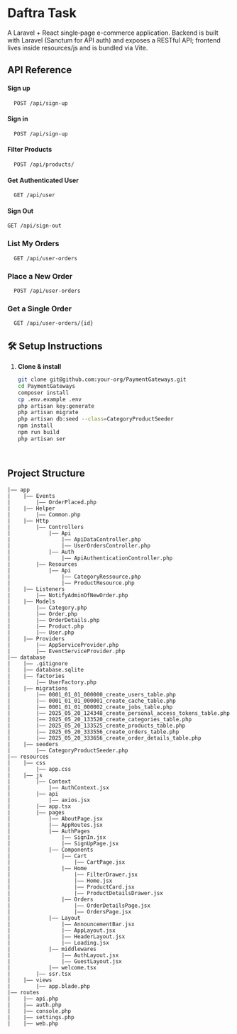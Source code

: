# Daftra Task
A Laravel + React single‐page e-commerce application.
Backend is built with Laravel (Sanctum for API auth) and exposes a RESTful API; frontend lives inside resources/js and is bundled via Vite.

## API Reference

#### Sign up
```http
  POST /api/sign-up
```

#### Sign in
```http
  POST /api/sign-up
```

#### Filter Products
```http
  POST /api/products/
```
 
#### Get Authenticated User
```http
  GET /api/user
```
 
#### Sign Out
```http
GET /api/sign-out
```
 
### List My Orders
```http
  GET /api/user-orders
```
 
### Place a New Order
```http
  POST /api/user-orders
```
 
### Get a Single Order
```http
  GET /api/user-orders/{id}
```
 

## 🛠️ Setup Instructions
1. **Clone & install**  
   ```bash
   git clone git@github.com:your-org/PaymentGateways.git
   cd PaymentGateways
   composer install
   cp .env.example .env
   php artisan key:generate
   php artisan migrate
   php artisan db:seed --class=CategoryProductSeeder
   npm install
   npm run build
   php artisan ser




## Project Structure
```
|—— app
|    |—— Events
|        |—— OrderPlaced.php
|    |—— Helper
|        |—— Common.php
|    |—— Http
|        |—— Controllers
|            |—— Api
|                |—— ApiDataController.php
|                |—— UserOrdersController.php
|            |—— Auth
|                |—— ApiAuthenticationController.php
|        |—— Resources
|            |—— Api
|                |—— CategoryRessource.php
|                |—— ProductResource.php
|    |—— Listeners
|        |—— NotifyAdminOfNewOrder.php
|    |—— Models
|        |—— Category.php
|        |—— Order.php
|        |—— OrderDetails.php
|        |—— Product.php
|        |—— User.php
|    |—— Providers
|        |—— AppServiceProvider.php
|        |—— EventServiceProvider.php
|—— database
|    |—— .gitignore
|    |—— database.sqlite
|    |—— factories
|        |—— UserFactory.php
|    |—— migrations
|        |—— 0001_01_01_000000_create_users_table.php
|        |—— 0001_01_01_000001_create_cache_table.php
|        |—— 0001_01_01_000002_create_jobs_table.php
|        |—— 2025_05_20_124348_create_personal_access_tokens_table.php
|        |—— 2025_05_20_133520_create_categories_table.php
|        |—— 2025_05_20_133525_create_products_table.php
|        |—— 2025_05_20_333556_create_orders_table.php
|        |—— 2025_05_20_333656_create_order_details_table.php
|    |—— seeders
|        |—— CategoryProductSeeder.php
|—— resources
|    |—— css
|        |—— app.css
|    |—— js
|        |—— Context
|            |—— AuthContext.jsx
|        |—— api
|            |—— axios.jsx
|        |—— app.tsx
|        |—— pages
|            |—— AboutPage.jsx
|            |—— AppRoutes.jsx
|            |—— AuthPages
|                |—— SignIn.jsx
|                |—— SignUpPage.jsx
|            |—— Components
|                |—— Cart
|                    |—— CartPage.jsx
|                |—— Home
|                    |—— FilterDrawer.jsx
|                    |—— Home.jsx
|                    |—— ProductCard.jsx
|                    |—— ProductDetailsDrawer.jsx
|                |—— Orders
|                    |—— OrderDetailsPage.jsx
|                    |—— OrdersPage.jsx
|            |—— Layout
|                |—— AnnouncementBar.jsx
|                |—— AppLayout.jsx
|                |—— HeaderLayout.jsx
|                |—— Loading.jsx
|            |—— middlewares
|                |—— AuthLayout.jsx
|                |—— GuestLayout.jsx
|            |—— welcome.tsx
|        |—— ssr.tsx
|    |—— views
|        |—— app.blade.php
|—— routes
|    |—— api.php
|    |—— auth.php
|    |—— console.php
|    |—— settings.php
|    |—— web.php
